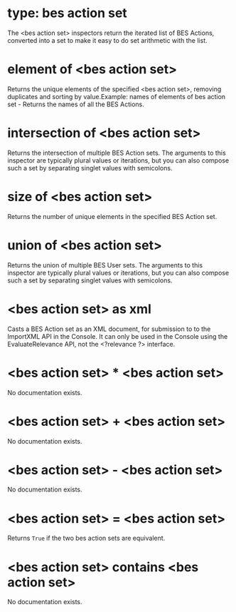 # type: bes action set

The &lt;bes action set&gt; inspectors return the iterated list of BES Actions, converted into a set to make it easy to do set arithmetic with the list.

# element of &lt;bes action set&gt;

Returns the unique elements of the specified &lt;bes action set&gt;, removing duplicates and sorting by value.Example: names of elements of bes action set - Returns the names of all the BES Actions.

# intersection of &lt;bes action set&gt;

Returns the intersection of multiple BES Action sets. The arguments to this inspector are typically plural values or iterations, but you can also compose such a set by separating singlet values with semicolons.

# size of &lt;bes action set&gt;

Returns the number of unique elements in the specified BES Action set.

# union of &lt;bes action set&gt;

Returns the union of multiple BES User sets. The arguments to this inspector are typically plural values or iterations, but you can also compose such a set by separating singlet values with semicolons.

# &lt;bes action set&gt; as xml

Casts a BES Action set as an XML document, for submission to to the ImportXML API in the Console. It can only be used in the Console using the EvaluateRelevance API, not the &lt;?relevance ?&gt; interface.

# &lt;bes action set&gt; * &lt;bes action set&gt;

No documentation exists.

# &lt;bes action set&gt; + &lt;bes action set&gt;

No documentation exists.

# &lt;bes action set&gt; - &lt;bes action set&gt;

No documentation exists.

# &lt;bes action set&gt; = &lt;bes action set&gt;

Returns `True` if the two bes action sets are equivalent.

# &lt;bes action set&gt; contains &lt;bes action set&gt;

No documentation exists.

